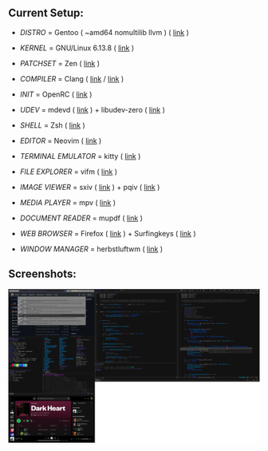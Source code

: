 Current Setup:
--------------

+ *DISTRO* = Gentoo ( ~amd64 nomultilib llvm ) ( [link](https://www.gentoo.org) )

+ *KERNEL* = GNU/Linux 6.13.8 ( [link](https://kernel.org) )

+ *PATCHSET* = Zen ( [link](https://github.com/zen-kernel/zen-kernel) )

+ *COMPILER* = Clang ( [link](https://clang.llvm.org/) / [link](https://llvm.org) )

+ *INIT* = OpenRC ( [link](https://github.com/OpenRC/openrc) )

+ *UDEV* = mdevd ( [link](https://github.com/skarnet/mdevd) ) + libudev-zero ( [link](https://github.com/illiliti/libudev-zero) )

+ *SHELL* = Zsh ( [link](https://www.zsh.org/) )

+ *EDITOR* = Neovim ( [link](https://neovim.io/) )

+ *TERMINAL EMULATOR* = kitty ( [link](https://sw.kovidgoyal.net/kitty/) )

+ *FILE EXPLORER* = vifm ( [link](https://vifm.info) )

+ *IMAGE VIEWER* = sxiv ( [link](https://github.com/xyb3rt/sxiv) ) + pqiv ( [link](https://github.com/phillipberndt/pqiv) )

+ *MEDIA PLAYER* = mpv ( [link](https://mpv.io/) )

+ *DOCUMENT READER* = mupdf ( [link](https://mupdf.com/) )

+ *WEB BROWSER* = Firefox ( [link](https://www.mozilla.org/en-US/firefox/new/) ) + Surfingkeys ( [link](https://github.com/brookhong/Surfingkeys) )

+ *WINDOW MANAGER* = herbstluftwm ( [link](https://herbstluftwm.org/) )


Screenshots:
--------------

![Workload](share/images/2025_02_01-113912.png)
